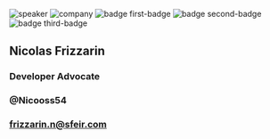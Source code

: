 <!-- .slide: class="speaker-slide blue" -->
![speaker](assets/images/speaker/nicolas-frizzarin/nicoF.png)
![company](assets/images/speaker/logo-sfeir-blanc.png)
![badge first-badge](assets/images/speaker/nicolas-frizzarin/GDE.png)
![badge second-badge](assets/images/speaker/nicolas-frizzarin/openjs-member.png)
![badge third-badge](assets/images/speaker/nicolas-frizzarin/badgeMongo.png)
<h2>Nicolas <span>Frizzarin</span></h2>

### Developer Advocate
<!-- .element: class="icon-rule icon-first" -->

### @Nicooss54
<!-- .element: class="icon-twitter icon-second" -->
### frizzarin.n@sfeir.com
<!-- .element: class="icon-mail icon-third"-->
